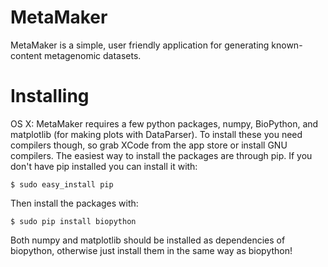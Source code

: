 MetaMaker
=========

MetaMaker is a simple, user friendly application for generating known-content metagenomic datasets.

Installing
==========

OS X:   MetaMaker requires a few python packages, numpy, BioPython, and matplotlib (for making plots with DataParser). To install these you need compilers though, so grab XCode from the app store or install GNU compilers.
The easiest way to install the packages are through pip. If you don't have pip installed you can install it with:

    $ sudo easy_install pip

Then install the packages with:

    $ sudo pip install biopython

Both numpy and matplotlib should be installed as dependencies of biopython, otherwise just install them in the same way as biopython!
